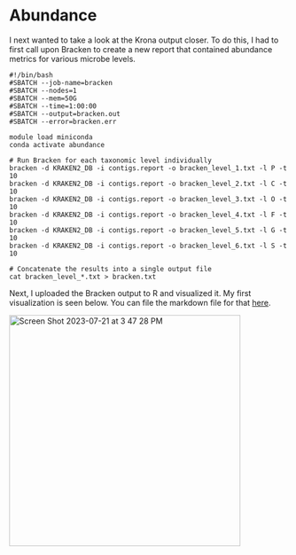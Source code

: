 # Abundance 

I next wanted to take a look at the Krona output closer. To do this, I had to first call upon Bracken to create a new report that contained abundance metrics for various microbe levels. 

```
#!/bin/bash
#SBATCH --job-name=bracken
#SBATCH --nodes=1
#SBATCH --mem=50G
#SBATCH --time=1:00:00
#SBATCH --output=bracken.out
#SBATCH --error=bracken.err

module load miniconda
conda activate abundance

# Run Bracken for each taxonomic level individually
bracken -d KRAKEN2_DB -i contigs.report -o bracken_level_1.txt -l P -t 10
bracken -d KRAKEN2_DB -i contigs.report -o bracken_level_2.txt -l C -t 10
bracken -d KRAKEN2_DB -i contigs.report -o bracken_level_3.txt -l O -t 10
bracken -d KRAKEN2_DB -i contigs.report -o bracken_level_4.txt -l F -t 10
bracken -d KRAKEN2_DB -i contigs.report -o bracken_level_5.txt -l G -t 10
bracken -d KRAKEN2_DB -i contigs.report -o bracken_level_6.txt -l S -t 10

# Concatenate the results into a single output file
cat bracken_level_*.txt > bracken.txt
```

Next, I uploaded the Bracken output to R and visualized it. My first visualization is seen below. You can file the markdown file for that [here](). 

<img width="417" alt="Screen Shot 2023-07-21 at 3 47 28 PM" src="https://github.com/fgonzalez3/beluga_metagenome/assets/51669806/4cf9f5dd-905b-4f6f-86a9-0a0bbe244641">
